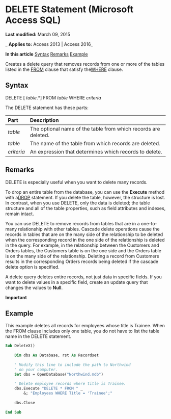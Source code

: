 
# DELETE Statement (Microsoft Access SQL)

 **Last modified:** March 09, 2015

 _ **Applies to:** Access 2013 | Access 2016_

 **In this article**
[Syntax](#sectionSection0)
[Remarks](#sectionSection1)
[ Example](#sectionSection2)


Creates a delete query that removes records from one or more of the tables listed in the [FROM](http://msdn.microsoft.com/library/f3c5931e-2768-198e-d69c-095a01c23bb5%28Office.15%29.aspx) clause that satisfy the[WHERE](http://msdn.microsoft.com/library/67e4caed-6512-e8bd-39d0-6dca18114b18%28Office.15%29.aspx) clause.

## Syntax
<a name="sectionSection0"> </a>

DELETE [ _table_.*] FROM _table_ WHERE _criteria_

The DELETE statement has these parts:



|**Part**|**Description**|
|:-----|:-----|
| _table_|The optional name of the table from which records are deleted.|
| _table_|The name of the table from which records are deleted.|
| _criteria_|An expression that determines which records to delete.|

## Remarks
<a name="sectionSection1"> </a>

DELETE is especially useful when you want to delete many records.

To drop an entire table from the database, you can use the  **Execute** method with a[DROP](a8c79c35-22da-2e6d-88b5-620eb481bb61.md) statement. If you delete the table, however, the structure is lost. In contrast, when you use DELETE, only the data is deleted; the table structure and all of the table properties, such as field attributes and indexes, remain intact.

You can use DELETE to remove records from tables that are in a one-to-many relationship with other tables. Cascade delete operations cause the records in tables that are on the many side of the relationship to be deleted when the corresponding record in the one side of the relationship is deleted in the query. For example, in the relationship between the Customers and Orders tables, the Customers table is on the one side and the Orders table is on the many side of the relationship. Deleting a record from Customers results in the corresponding Orders records being deleted if the cascade delete option is specified.

A delete query deletes entire records, not just data in specific fields. If you want to delete values in a specific field, create an update query that changes the values to  **Null**.


 **Important**  


## Example
<a name="sectionSection2"> </a>

This example deletes all records for employees whose title is Trainee. When the FROM clause includes only one table, you do not have to list the table name in the DELETE statement.


```vb
Sub DeleteX() 
 
    Dim dbs As Database, rst As Recordset 
 
    ' Modify this line to include the path to Northwind 
    ' on your computer. 
    Set dbs = OpenDatabase("Northwind.mdb") 
 
    ' Delete employee records where title is Trainee.     
    dbs.Execute "DELETE * FROM " _ 
        &; "Employees WHERE Title = 'Trainee';" 
     
    dbs.Close 
 
End Sub
```

